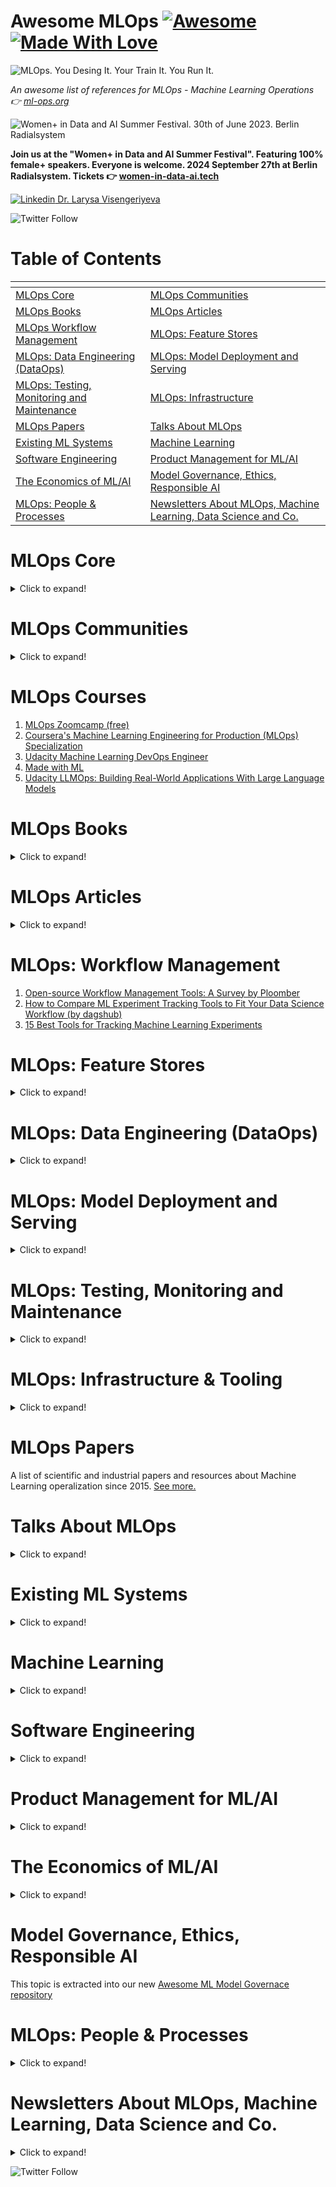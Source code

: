 # Awesome MLOps [![Awesome](https://cdn.rawgit.com/sindresorhus/awesome/d7305f38d29fed78fa85652e3a63e154dd8e8829/media/badge.svg)](https://github.com/sindresorhus/awesome) [![Made With Love](https://img.shields.io/badge/Made%20With-Love-orange.svg)](https://github.com/chetanraj/awesome-github-badges) 

![MLOps. You Desing It. Your Train It. You Run It.](awesome-mlops-intro.png)

*An awesome list of references for MLOps - Machine Learning Operations :point_right: [ml-ops.org](https://ml-ops.org/)*

![Women+ in Data and AI Summer Festival. 30th of June 2023. Berlin Radialsystem](wdai2024.png)

**Join us at the "Women+ in Data and AI Summer Festival". Featuring 100% female+ speakers. Everyone is welcome. 2024 September 27th at Berlin Radialsystem.  Tickets :point_right: [women-in-data-ai.tech](https://women-in-data-ai.tech)**



[![Linkedin](https://i.stack.imgur.com/gVE0j.png) Dr. Larysa Visengeriyeva](https://www.linkedin.com/in/larysavisenger/)

![Twitter Follow](https://img.shields.io/twitter/follow/visenger?style=social)



# Table of Contents
| <!-- -->                         | <!-- -->                         |
| -------------------------------- | -------------------------------- |
| [MLOps Core](#core-mlops) | [MLOps Communities](#mlops-communities) |
| [MLOps Books](#mlops-books) | [MLOps Articles](#mlops-articles) |
| [MLOps Workflow Management](#wfl-management)| [MLOps: Feature Stores](#feature-stores) | 
|[MLOps: Data Engineering (DataOps)](#dataops) | [MLOps: Model Deployment and Serving](#deployment) |
| [MLOps: Testing, Monitoring and Maintenance](#testing-monintoring)| [MLOps: Infrastructure](#mlops-infra)| 
|[MLOps Papers](#mlops-papers) | [Talks About MLOps](#talks-about-mlops) | 
| [Existing ML Systems](#existing-ml-systems) | [Machine Learning](#machine-learning)|
| [Software Engineering](#software-engineering) | [Product Management for ML/AI](#product-management-for-mlai) | 
| [The Economics of ML/AI](#the-economics-of-mlai) | [Model Governance, Ethics, Responsible AI](#ml-governance) | 
| [MLOps: People & Processes](#teams)|[Newsletters About MLOps, Machine Learning, Data Science and Co.](#newsletters)| 


<a name="core-mlops"></a>
# MLOps Core
<details>
<summary>Click to expand!</summary>
 
1. [Machine Learning Operations: You Design It, You Train It, You Run It!](https://ml-ops.org/)
1. [MLOps SIG Specification](https://github.com/tdcox/mlops-roadmap/blob/master/MLOpsRoadmap2020.md)
1. [ML in Production](http://mlinproduction.com/)
1. [Awesome production machine learning: State of MLOps Tools and Frameworks](https://github.com/EthicalML/awesome-production-machine-learning)
1. [Udemy “Deployment of ML Models”](https://www.udemy.com/course/deployment-of-machine-learning-models/)
1. [Full Stack Deep Learning](https://course.fullstackdeeplearning.com/)
1. [Engineering best practices for Machine Learning](https://se-ml.github.io/practices/)
1. [:rocket: Putting ML in Production](https://madewithml.com/courses/putting-ml-in-production/)
1. [Stanford MLSys Seminar Series](https://mlsys.stanford.edu/)
1. [IBM ML Operationalization Starter Kit](https://github.com/ibm-cloud-architecture/refarch-ml-ops)
1. [Productize ML. A self-study guide for Developers and Product Managers building Machine Learning products.](https://productizeml.gitbook.io/productize-ml/)
1. [MLOps (Machine Learning Operations) Fundamentals on GCP](https://www.coursera.org/learn/mlops-fundamentals)
1. [ML full Stack preparation](https://www.confetti.ai/)
1. [MLOps Guide: Theory and Implementation](https://mlops-guide.github.io/)
1. [Practitioners guide to MLOps: A framework for continuous delivery and automation of machine learning.](https://services.google.com/fh/files/misc/practitioners_guide_to_mlops_whitepaper.pdf)
1. [MLOps maturity assessment](https://github.com/marvelousmlops/mlops_maturity_assessment)
</details>


<a name="mlops-communities"></a>
# MLOps Communities
<details>
<summary>Click to expand!</summary>

1. [MLOps.community](https://mlops.community/)
1. [CDF Special Interest Group - MLOps](https://github.com/cdfoundation/sig-mlops)
1. [RsqrdAI - Robust and Responsible AI](https://www.rsqrdai.org)
1. [DataTalks.Club](https://datatalks.club/)
1. [Synthetic Data Community](https://syntheticdata.community/)
1. [MLOps World Community](https://www.mlopsworld.com)
1. [Marvelous MLOps](https://www.linkedin.com/company/marvelous-mlops)
</details>

<a name="mlops-courses"></a>
# MLOps Courses

1. [MLOps Zoomcamp (free)](https://github.com/DataTalksClub/mlops-zoomcamp)
1. [Coursera's Machine Learning Engineering for Production (MLOps) Specialization](https://www.coursera.org/specializations/machine-learning-engineering-for-production-mlops)
1. [Udacity Machine Learning DevOps Engineer](https://www.udacity.com/course/machine-learning-dev-ops-engineer-nanodegree--nd0821)
1. [Made with ML](https://madewithml.com/#course)
1. [Udacity LLMOps: Building Real-World Applications With Large Language Models](https://www.udacity.com/course/building-real-world-applications-with-large-language-models--cd13455)


<a name="mlops-books"></a>
# MLOps Books

<details>
<summary>Click to expand!</summary>
 
1. [“Machine Learning Engineering” by Andriy Burkov, 2020](http://www.mlebook.com/wiki/doku.php?id=start)
1. ["ML Ops: Operationalizing Data Science" by David Sweenor, Steven Hillion, Dan Rope, Dev Kannabiran, Thomas Hill, Michael O'Connell](https://learning.oreilly.com/library/view/ml-ops-operationalizing/9781492074663/)
1. ["Building Machine Learning Powered Applications" by Emmanuel Ameisen](https://learning.oreilly.com/library/view/building-machine-learning/9781492045106/)
1. ["Building Machine Learning Pipelines" by Hannes Hapke, Catherine Nelson, 2020, O’Reilly](https://learning.oreilly.com/library/view/building-machine-learning/9781492053187/) 
1. ["Managing Data Science" by Kirill Dubovikov](https://www.packtpub.com/eu/data/managing-data-science)
1. ["Accelerated DevOps with AI, ML & RPA: Non-Programmer's Guide to AIOPS & MLOPS" by Stephen Fleming](https://www.amazon.com/Accelerated-DevOps-AI-RPA-Non-Programmers-ebook/dp/B07ZMJCJRS)
1. ["Evaluating Machine Learning Models" by Alice Zheng](https://learning.oreilly.com/library/view/evaluating-machine-learning/9781492048756/)
1. [Agile AI. 2020. By Carlo Appugliese, Paco Nathan, William S. Roberts. O'Reilly Media, Inc.](https://learning.oreilly.com/library/view/agile-ai/9781492074984/)
1. ["Machine Learning Logistics". 2017. By T. Dunning et al. O'Reilly Media Inc.](https://mapr.com/ebook/machine-learning-logistics/)
1. ["Machine Learning Design Patterns" by Valliappa Lakshmanan, Sara Robinson, Michael Munn. O'Reilly 2020](https://learning.oreilly.com/library/view/machine-learning-design/9781098115777/)
1. ["Serving Machine Learning Models: A Guide to Architecture, Stream Processing Engines, and Frameworks" by Boris Lublinsky, O'Reilly Media, Inc. 2017](https://www.lightbend.com/ebooks/machine-learning-guide-architecture-stream-processing-frameworks-oreilly)
1. ["Kubeflow for Machine Learning" by Holden Karau, Trevor Grant, Ilan Filonenko, Richard Liu, Boris Lublinsky](https://learning.oreilly.com/library/view/kubeflow-for-machine/9781492050117/)
1. ["Clean Machine Learning Code" by Moussa Taifi. Leanpub. 2020](https://leanpub.com/cleanmachinelearningcode)
1. [E-Book "Practical MLOps. How to Get Ready for Production Models"](https://valohai.com/mlops-ebook/)
1. ["Introducing MLOps" by Mark Treveil, et al. O'Reilly Media, Inc. 2020](https://learning.oreilly.com/library/view/introducing-mlops/9781492083283/)
1. ["Machine Learning for Data Streams with Practical Examples in MOA", Bifet, Albert and Gavald\`a, Ricard and Holmes, Geoff and Pfahringer, Bernhard, MIT Press, 2018](https://moa.cms.waikato.ac.nz/book/)
1. ["Machine Learning Product Manual" by Laszlo Sragner, Chris Kelly](https://machinelearningproductmanual.com/)
1. ["Data Science Bootstrap Notes" by Eric J. Ma](https://ericmjl.github.io/data-science-bootstrap-notes/)
1. ["Data Teams" by Jesse Anderson, 2020](https://www.datateams.io/)
1. ["Data Science on AWS" by Chris Fregly, Antje Barth, 2021](https://learning.oreilly.com/library/view/data-science-on/9781492079385/)
1. [“Engineering MLOps” by Emmanuel Raj, 2021](https://www.packtpub.com/product/engineering-mlops/9781800562882)
1. [Machine Learning Engineering in Action](https://www.manning.com/books/machine-learning-engineering-in-action)
1. [Practical MLOps](https://learning.oreilly.com/library/view/practical-mlops/9781098103002/)
1. ["Effective Data Science Infrastructure" by Ville Tuulos, 2021](https://www.manning.com/books/effective-data-science-infrastructure)
1. [AI and Machine Learning for On-Device Development, 2021, By Laurence Moroney. O'Reilly](https://learning.oreilly.com/library/view/ai-and-machine/9781098101732/)
1. [Designing Machine Learning Systems ,2022 by Chip Huyen , O'Reilly ](https://www.oreilly.com/library/view/designing-machine-learning/9781098107956/)
1. [Reliable Machine Learning. 2022. By Cathy Chen, Niall Richard Murphy, Kranti Parisa, D. Sculley, Todd Underwood. O'Reilly](https://learning.oreilly.com/library/view/reliable-machine-learning/9781098106218/)
1. [MLOps Lifecycle Toolkit. 2023. By Dayne Sorvisto. Apress](https://link.springer.com/book/10.1007/978-1-4842-9642-4)
1. [Implementing MLOps in the Enterprise. 2023. By Yaron Haviv, Noah Gift. O'Reilly](https://www.oreilly.com/library/view/implementing-mlops-in/9781098136574/)

</details>

<a name="mlops-articles"></a>
# MLOps Articles

<details>
<summary>Click to expand!</summary>
 
1. [Continuous Delivery for Machine Learning (by Thoughtworks)](https://martinfowler.com/articles/cd4ml.html)
1. [What is MLOps? NVIDIA Blog](https://blogs.nvidia.com/blog/2020/09/03/what-is-mlops/)
1. [MLSpec: A project to standardize the intercomponent schemas for a multi-stage ML Pipeline.](https://github.com/visenger/MLSpec)
1. [The 2021 State of Enterprise Machine Learning](https://info.algorithmia.com/tt-state-of-ml-2021) | State of Enterprise ML 2020: [PDF](https://info.algorithmia.com/hubfs/2019/Whitepapers/The-State-of-Enterprise-ML-2020/Algorithmia_2020_State_of_Enterprise_ML.pdf) and [Interactive](https://algorithmia.com/state-of-ml)
1. [Organizing machine learning projects: project management guidelines.](https://www.jeremyjordan.me/ml-projects-guide/)
1. [Rules for ML Project (Best practices)](http://martin.zinkevich.org/rules_of_ml/rules_of_ml.pdf)
1. [ML Pipeline Template](https://www.agilestacks.com/tutorials/ml-pipelines)
1. [Data Science Project Structure](https://drivendata.github.io/cookiecutter-data-science/#directory-structure)
1. [Reproducible ML](https://github.com/cmawer/reproducible-model)
1. [ML project template facilitating both research and production phases.](https://github.com/visenger/ml-project-template)
1. [Machine learning requires a fundamentally different deployment approach. As organizations embrace machine learning, the need for new deployment tools and strategies grows.](https://www.oreilly.com/radar/machine-learning-requires-a-fundamentally-different-deployment-approach/)
1. [Introducting Flyte: A Cloud Native Machine Learning and Data Processing Platform](https://eng.lyft.com/introducing-flyte-cloud-native-machine-learning-and-data-processing-platform-fb2bb3046a59)
1. [Why is DevOps for Machine Learning so Different?](https://hackernoon.com/why-is-devops-for-machine-learning-so-different-384z32f1)
1. [Lessons learned turning machine learning models into real products and services – O’Reilly](https://www.oreilly.com/radar/lessons-learned-turning-machine-learning-models-into-real-products-and-services/)
1. [MLOps: Model management, deployment and monitoring with Azure Machine Learning](https://docs.microsoft.com/en-gb/azure/machine-learning/concept-model-management-and-deployment)
1. [Guide to File Formats for Machine Learning: Columnar, Training, Inferencing, and the Feature Store](https://towardsdatascience.com/guide-to-file-formats-for-machine-learning-columnar-training-inferencing-and-the-feature-store-2e0c3d18d4f9)
1. [Architecting a Machine Learning Pipeline How to build scalable Machine Learning systems](https://towardsdatascience.com/architecting-a-machine-learning-pipeline-a847f094d1c7)
1. [Why Machine Learning Models Degrade In Production](https://towardsdatascience.com/why-machine-learning-models-degrade-in-production-d0f2108e9214)
1. [Concept Drift and Model Decay in Machine Learning](http://xplordat.com/2019/04/25/concept-drift-and-model-decay-in-machine-learning/?source=post_page---------------------------)
1. [Machine Learning in Production: Why You Should Care About Data and Concept Drift](https://towardsdatascience.com/machine-learning-in-production-why-you-should-care-about-data-and-concept-drift-d96d0bc907fb)
1. [Bringing ML to Production](https://www.slideshare.net/mikiobraun/bringing-ml-to-production-what-is-missing-amld-2020)
1. [A Tour of End-to-End Machine Learning Platforms](https://databaseline.tech/a-tour-of-end-to-end-ml-platforms/)
1. [MLOps: Continuous delivery and automation pipelines in machine learning](https://cloud.google.com/solutions/machine-learning/mlops-continuous-delivery-and-automation-pipelines-in-machine-learning)
1. [AI meets operations](https://www.oreilly.com/radar/ai-meets-operations/)
1. [What would machine learning look like if you mixed in DevOps? Wonder no more, we lift the lid on MLOps](https://www.theregister.co.uk/2020/03/07/devops_machine_learning_mlops/)
1. [Forbes: The Emergence Of ML Ops](https://www.forbes.com/sites/cognitiveworld/2020/03/08/the-emergence-of-ml-ops/#72f04ed04698)
1. [Cognilytica Report "ML Model Management and Operations 2020 (MLOps)"](https://www.cognilytica.com/2020/03/03/ml-model-management-and-operations-2020-mlops/) 
1. [Introducing Cloud AI Platform Pipelines](https://cloud.google.com/blog/products/ai-machine-learning/introducing-cloud-ai-platform-pipelines)
1. [A Guide to Production Level Deep Learning ](https://github.com/alirezadir/Production-Level-Deep-Learning/blob/master/README.md)
1. [The 5 Components Towards Building Production-Ready Machine Learning Systems](https://medium.com/cracking-the-data-science-interview/the-5-components-towards-building-production-ready-machine-learning-system-a4d5237ec04e)
1. [Deep Learning in Production (references about deploying deep learning-based models in production)](https://github.com/ahkarami/Deep-Learning-in-Production)
1. [Machine Learning Experiment Tracking](https://towardsdatascience.com/machine-learning-experiment-tracking-93b796e501b0)
1. [The Team Data Science Process (TDSP)](https://docs.microsoft.com/en-us/azure/machine-learning/team-data-science-process/overview)
1. [MLOps Solutions (Azure based)](https://github.com/visenger/MLOps)
1. [Monitoring ML pipelines](https://intothedepthsofdataengineering.wordpress.com/2020/02/13/monitoring-ml-pipelines/)
1. [Deployment & Explainability of Machine Learning COVID-19 Solutions at Scale with Seldon Core and Alibi](https://github.com/axsaucedo/seldon-core/tree/corona_research_exploration/examples/models/research_paper_classification)
1. [Demystifying AI Infrastructure](https://www.intel.com/content/www/us/en/intel-capital/news/story.html?id=a0F1I00000BNTXPUA5#/type=All/page=0/term=/tags=)
1. [Organizing machine learning projects: project management guidelines.](https://www.jeremyjordan.me/ml-projects-guide/)
1. [The Checklist for Machine Learning Projects (from Aurélien Géron,"Hands-On Machine Learning with Scikit-Learn and TensorFlow")](https://github.com/visenger/handson-ml/blob/master/ml-project-checklist.md)
1. [Data Project Checklist by Jeremy Howard](https://www.fast.ai/2020/01/07/data-questionnaire/)
1. [MLOps: not as Boring as it Sounds](https://itnext.io/mlops-not-as-boring-as-it-sounds-eaebe73e3533)
1. [10 Steps to Making Machine Learning Operational. Cloudera White Paper](https://www.cloudera.com/content/dam/www/marketing/resources/whitepapers/10-steps-to-making-ml-operational.pdf)
1. [MLOps is Not Enough. The Need for an End-to-End Data Science Lifecycle Process.](https://techcommunity.microsoft.com/t5/azure-ai/mlops-is-not-enough/ba-p/1386789)
1. [Data Science Lifecycle Repository Template](https://github.com/dslp/dslp-repo-template)
1. [Template: code and pipeline definition for a machine learning project demonstrating how to automate an end to end ML/AI workflow. ](https://github.com/aronchick/MLOps-pipeline)
1. [Nitpicking Machine Learning Technical Debt](https://matthewmcateer.me/blog/machine-learning-technical-debt/)
1. [The Best Tools, Libraries, Frameworks and Methodologies that Machine Learning Teams Actually Use – Things We Learned from 41 ML Startups](https://neptune.ai/blog/tools-libraries-frameworks-methodologies-ml-startups-roundup)
1. [Software Engineering for AI/ML - An Annotated Bibliography](https://github.com/ckaestne/seaibib)
1. [Intelligent System. Machine Learning in Practice](https://intelligentsystem.io/)
1. [CMU 17-445/645: Software Engineering for AI-Enabled Systems (SE4AI)](https://github.com/ckaestne/seai/)
1. [Machine Learning is Requirements Engineering](https://link.medium.com/l7akzjR826)
1. [Machine Learning Reproducibility Checklist](https://www.cs.mcgill.ca/~jpineau/ReproducibilityChecklist.pdf)
1. [Machine Learning Ops. A collection of resources on how to facilitate Machine Learning Ops with GitHub.](http://mlops-github.com/)
1. [Task Cheatsheet for Almost Every Machine Learning Project A checklist of tasks for building End-to-End ML projects](https://towardsdatascience.com/task-cheatsheet-for-almost-every-machine-learning-project-d0946861c6d0)
1. [Web services vs. streaming for real-time machine learning endpoints](https://towardsdatascience.com/web-services-vs-streaming-for-real-time-machine-learning-endpoints-c08054e2b18e)
1. [How PyTorch Lightning became the first ML framework to run continuous integration on TPUs](https://medium.com/pytorch/how-pytorch-lightning-became-the-first-ml-framework-to-runs-continuous-integration-on-tpus-a47a882b2c95)
1. [The ultimate guide to building maintainable Machine Learning pipelines using DVC](https://towardsdatascience.com/the-ultimate-guide-to-building-maintainable-machine-learning-pipelines-using-dvc-a976907b2a1b)
1. [Continuous Machine Learning (CML) is CI/CD for Machine Learning Projects (DVC)](https://cml.dev/)
1. [What I learned from looking at 200 machine learning tools](https://huyenchip.com/2020/06/22/mlops.html) | Update: [MLOps Tooling Landscape v2 (+84 new tools) - Dec '20](https://docs.google.com/spreadsheets/d/10pPQYmyNnYb6zshOKxBjJ704E0XUj2vJ9HCDfoZxAoA/edit#gid=1651929178)
1. [Big Data & AI Landscape](http://mattturck.com/wp-content/uploads/2018/07/Matt_Turck_FirstMark_Big_Data_Landscape_2018_Final.png)
1. [Deploying Machine Learning Models as Data, not Code — A better match?](https://towardsdatascience.com/deploying-machine-learning-models-as-data-not-code-omega-ml-8825a0ae530a)
1. [“Thou shalt always scale” — 10 commandments of MLOps](https://towardsdatascience.com/mlops-thou-shalt-always-scale-10-commandments-of-mlops-152c11e711a5)
1. [Three Risks in Building Machine Learning Systems](https://insights.sei.cmu.edu/sei_blog/2020/05/three-risks-in-building-machine-learning-systems.html)
1. [Blog about ML in production (by maiot.io)](https://blog.maiot.io/)
1. Back to the Machine Learning fundamentals: How to write code for Model deployment. [Part 1](https://medium.com/@ivannardini/back-to-the-machine-learning-fundamentals-how-to-write-code-for-model-deployment-part-1-3-4b05deda1cd1), [Part 2](https://medium.com/@ivannardini/back-to-the-machine-learning-fundamentals-how-to-write-code-for-model-deployment-part-2-3-9632d5a43f98), [Part 3](https://medium.com/@ivannardini/back-to-the-machine-learning-fundamentals-how-to-write-code-for-model-deployment-part-3-3-fb85102bebb2)
1. [MLOps: Machine Learning as an Engineering Discipline](https://towardsdatascience.com/ml-ops-machine-learning-as-an-engineering-discipline-b86ca4874a3f)
1. [ML Engineering on Google Cloud Platform (hands-on labs and code samples)](https://github.com/GoogleCloudPlatform/mlops-on-gcp)
1. [Deep Reinforcement Learning in Production. The use of Reinforcement Learning to Personalize User Experience at Zynga](https://towardsdatascience.com/deep-reinforcement-learning-in-production-7e1e63471e2)
1. [What is Data Observability?](https://towardsdatascience.com/what-is-data-observability-40b337971e3e)
1. [A Practical Guide to Maintaining Machine Learning in Production](https://eugeneyan.com/writing/practical-guide-to-maintaining-machine-learning/)
1. Continuous Machine Learning. [Part 1](https://mribeirodantas.xyz/blog/index.php/2020/08/10/continuous-machine-learning/), [Part 2](https://mribeirodantas.xyz/blog/index.php/2020/08/18/continuous-machine-learning-part-ii/). Part 3 is coming soon.
1. [The Agile approach in data science explained by an ML expert](https://www.iunera.com/kraken/big-data-science-strategy/the-agile-approach-in-data-science-explained-by-an-ml-expert/)
1. [Here is what you need to look for in a model server to build ML-powered services](https://anyscale.com/blog/heres-what-you-need-to-look-for-in-a-model-server-to-build-ml-powered-services/)
1. [The problem with AI developer tools for enterprises (and what IKEA has to do with it)](https://towardsdatascience.com/the-problem-with-ai-developer-tools-for-enterprises-and-what-ikea-has-to-do-with-it-b26277841661)
1. [Streaming Machine Learning with Tiered Storage](https://www.confluent.io/blog/streaming-machine-learning-with-tiered-storage/)
1. [Best practices for performance and cost optimization for machine learning (Google Cloud)](https://cloud.google.com/solutions/machine-learning/best-practices-for-ml-performance-cost)
1. [Lean Data and Machine Learning Operations](https://databaseline.tech/lean-dml-operations/)
1. [A Brief Guide to Running ML Systems in Production Best Practices for Site Reliability Engineers](https://www.oreilly.com/content/a-brief-guide-to-running-ml-systems-in-production/)
1. [AI engineering practices in the wild - SIG | Getting software right for a healthier digital world](https://www.softwareimprovementgroup.com/resources/ai-engineering-practices-in-the-wild/)
1. [SE-ML | The 2020 State of Engineering Practices for Machine Learning](https://se-ml.github.io/report2020)
1. [Awesome Software Engineering for Machine Learning (GitHub repository)](https://github.com/SE-ML/awesome-seml)
1. [Sampling isn’t enough, profile your ML data instead](https://towardsdatascience.com/sampling-isnt-enough-profile-your-ml-data-instead-6a28fcfb2bd4?source=friends_link&sk=5af46143562d348b182c449265ed54fb)
1. [Reproducibility in ML: why it matters and how to achieve it](https://determined.ai/blog/reproducibility-in-ml/)
1. [12 Factors of reproducible Machine Learning in production](https://blog.maiot.io/12-factors-of-ml-in-production/)
1. [MLOps: More Than Automation](https://devops.com/mlop-more-than-automation/)
1. [Lean Data Science](https://locallyoptimistic.com/post/lean-data-science/)
1. [Engineering Skills for Data Scientists](https://mark.douthwaite.io/tag/engineering-skills-for-data-scientists/)
1. [DAGsHub Blog. Read about data science and machine learning workflows, MLOps, and open source data science](https://dagshub.com/blog/)
1. [Data Science Project Flow for Startups](https://towardsdatascience.com/data-science-project-flow-for-startups-282a93d4508d)
1. [Data Science Engineering at Shopify](https://shopify.engineering/topics/data-science-engineering)
1. [Building state-of-the-art machine learning technology with efficient execution for the crypto economy](https://blog.coinbase.com/building-state-of-the-art-machine-learning-technology-with-efficient-execution-for-the-crypto-ad10896a48a)
1. [Completing the Machine Learning Loop](https://jimmymwhitaker.medium.com/completing-the-machine-learning-loop-e03c784eaab4)
1. [Deploying Machine Learning Models: A Checklist](https://twolodzko.github.io/ml-checklist) 
1. [Global MLOps and ML tools landscape (by MLReef)](https://about.mlreef.com/blog/global-mlops-and-ml-tools-landscape)
1. [Why all Data Science teams need to get serious about MLOps](https://towardsdatascience.com/why-data-science-teams-needs-to-get-serious-about-mlops-56c98e255e20)  
1. [MLOps Values (by Bart Grasza)](https://gist.github.com/bartgras/4ab9c716167b5d9aee6a222f7301ac60)
1. [Machine Learning Systems Design (by Chip Huyen)](https://huyenchip.com/machine-learning-systems-design/toc.html)
1. [Designing an ML system (Stanford | CS 329 | Chip Huyen)](https://docs.google.com/presentation/d/13a5B2HeK9Id59zy3oNJDv5_ksDvzbGmNLx4zumkimZM/edit?usp=sharing)
1. [How COVID-19 Has Infected AI Models (about the data drift or model drift concept)](https://www.dominodatalab.com/blog/how-covid-19-has-infected-ai-models/)
1. [Microkernel Architecture for Machine Learning Library. An Example of Microkernel Architecture with Python Metaclass](https://towardsdatascience.com/microkernel-architecture-for-machine-learning-library-c04b797e0d5f)
1. [Machine Learning in production: the Booking.com approach](https://booking.ai/https-booking-ai-machine-learning-production-3ee8fe943c70)
1. [What I Learned From Attending TWIMLcon 2021 (by James Le)](https://jameskle.com/writes/twiml2021)
1. [Designing ML Orchestration Systems for Startups. A case study in building a lightweight production-grade ML orchestration system](https://towardsdatascience.com/designing-ml-orchestration-systems-for-startups-202e527d7897)
1. [Towards MLOps: Technical capabilities of a Machine Learning platform | Prosus AI Tech Blog](https://medium.com/prosus-ai-tech-blog/towards-mlops-technical-capabilities-of-a-machine-learning-platform-61f504e3e281)
1. [Get started with MLOps A comprehensive MLOps tutorial with open source tools](https://towardsdatascience.com/get-started-with-mlops-fd7062cab018)
1. [From DevOps to MLOPS: Integrate Machine Learning Models using Jenkins and Docker](https://towardsdatascience.com/from-devops-to-mlops-integrate-machine-learning-models-using-jenkins-and-docker-79034dbedf1)
1. [Example code for a basic ML Platform based on Pulumi, FastAPI, DVC, MLFlow and more](https://github.com/aporia-ai/mlplatform-workshop)
1. [Software Engineering for Machine Learning: Characterizing and Detecting Mismatch in Machine-Learning Systems](https://insights.sei.cmu.edu/blog/software-engineering-for-machine-learning-characterizing-and-detecting-mismatch-in-machine-learning-systems/)
1. [TWIML Solutions Guide](https://twimlai.com/solutions/introducing-twiml-ml-ai-solutions-guide/)
1. [How Well Do You Leverage Machine Learning at Scale? Six Questions to Ask](https://medium.com/cognizantai/how-well-do-you-leverage-machine-learning-at-scale-six-questions-to-ask-7e6acda15ea5)
1. [Getting started with MLOps: Selecting the right capabilities for your use case](https://cloud.google.com/blog/products/ai-machine-learning/select-the-right-mlops-capabilities-for-your-ml-use-case)
1. [The Latest Work from the SEI: Artificial Intelligence, DevSecOps, and Security Incident Response](https://insights.sei.cmu.edu/blog/the-latest-work-from-the-sei-artificial-intelligence-devsecops-and-security-incident-response/)
1. [MLOps: The Ultimate Guide. A handbook on MLOps and how to think about it](https://towardsdatascience.com/mlops-the-ultimate-guide-9d902c752fd1)
1. [Enterprise Readiness of Cloud MLOps](https://gigaom.com/report/enterprise-readiness-of-cloud-mlops/)
1. [Should I Train a Model for Each Customer or Use One Model for All of My Customers?](https://towardsdatascience.com/should-i-train-a-model-for-each-customer-or-use-one-model-for-all-of-my-customers-f9e8734d991)
1. [MLOps-Basics (GitHub repo)](https://github.com/graviraja/MLOps-Basics) by [raviraja](https://github.com/graviraja)
1. [Another tool won’t fix your MLOps problems](https://dshersh.medium.com/too-many-mlops-tools-c590430ba81b)
1. [Best MLOps Tools: What to Look for and How to Evaluate Them (by NimbleBox.ai)](https://nimblebox.ai/blog/mlops-tools)
1. [MLOps vs. DevOps: A Detailed Comparison (by NimbleBox.ai)](https://nimblebox.ai/blog/mlops-vs-devops)
1. [A Guide To Setting Up Your MLOps Team (by NimbleBox.ai)](https://nimblebox.ai/blog/mlops-team-structure)
</details>



<a name="wfl-management"></a>
# MLOps: Workflow Management

1. [Open-source Workflow Management Tools: A Survey by Ploomber](https://ploomber.io/posts/survey/)
1. [How to Compare ML Experiment Tracking Tools to Fit Your Data Science Workflow (by dagshub)](https://dagshub.com/blog/how-to-compare-ml-experiment-tracking-tools-to-fit-your-data-science-workflow/)
1. [15 Best Tools for Tracking Machine Learning Experiments](https://medium.com/neptune-ai/15-best-tools-for-tracking-machine-learning-experiments-64c6eff16808)

<a name="feature-stores"></a>
# MLOps: Feature Stores

<details>
<summary>Click to expand!</summary>
 
1. [Feature Stores for Machine Learning Medium Blog](https://medium.com/data-for-ai)
1. [MLOps with a Feature Store](https://www.logicalclocks.com/blog/mlops-with-a-feature-store)
1. [Feature Stores for ML](http://featurestore.org/)
1. [Hopsworks: Data-Intensive AI with a Feature Store](https://github.com/logicalclocks/hopsworks)
1. [Feast: An open-source Feature Store for Machine Learning](https://github.com/feast-dev/feast)
1. [What is a Feature Store?](https://www.tecton.ai/blog/what-is-a-feature-store/)
1. [ML Feature Stores: A Casual Tour](https://medium.com/@farmi/ml-feature-stores-a-casual-tour-fc45a25b446a)
1. [Comprehensive List of Feature Store Architectures for Data Scientists and Big Data Professionals](https://hackernoon.com/the-essential-architectures-for-every-data-scientist-and-big-data-engineer-f21u3e5c)
1. [ML Engineer Guide: Feature Store vs Data Warehouse (vendor blog)](https://www.logicalclocks.com/blog/feature-store-vs-data-warehouse)
1. [Building a Gigascale ML Feature Store with Redis, Binary Serialization, String Hashing, and Compression (DoorDash blog)](https://doordash.engineering/2020/11/19/building-a-gigascale-ml-feature-store-with-redis/)
1. [Feature Stores: Variety of benefits for Enterprise AI.](https://insidebigdata.com/2020/12/29/how-feature-stores-will-revolutionize-enterprise-ai/)
1. [Feature Store as a Foundation for Machine Learning](https://towardsdatascience.com/feature-store-as-a-foundation-for-machine-learning-d010fc6eb2f3)
1. [ML Feature Serving Infrastructure at Lyft](https://eng.lyft.com/ml-feature-serving-infrastructure-at-lyft-d30bf2d3c32a)
1. [Feature Stores for Self-Service Machine Learning](https://www.ethanrosenthal.com/2021/02/03/feature-stores-self-service/)
1. [The Architecture Used at LinkedIn to Improve Feature Management in Machine Learning Models.](https://jrodthoughts.medium.com/the-architecture-used-at-linkedin-to-improve-feature-management-in-machine-learning-models-c7bd6ae54db)
1. [Is There a Feature Store Over the Rainbow? How to select the right feature store for your use case](https://towardsdatascience.com/is-there-a-feature-store-over-the-rainbow-291cab94e8a5)
</details>
 
<a name="dataops"></a>
# MLOps: Data Engineering (DataOps)

<details>
<summary>Click to expand!</summary>
 
1. [The state of data quality in 2020 – O’Reilly](https://www.oreilly.com/radar/the-state-of-data-quality-in-2020/)
1. [Why We Need DevOps for ML Data](https://tecton.ai/blog/devops-ml-data/) 
1. [Data Preparation for Machine Learning (7-Day Mini-Course)](https://machinelearningmastery.com/data-preparation-for-machine-learning-7-day-mini-course/)
1. [Best practices in data cleaning: A Complete Guide to Everything You Need to Do Before and After Collecting Your Data.](https://www.researchgate.net/publication/266714997_Best_practices_in_data_cleaning_A_Complete_Guide_to_Everything_You_Need_to_Do_Before_and_After_Collecting_Your_Data)
1. [17 Strategies for Dealing with Data, Big Data, and Even Bigger Data](https://towardsdatascience.com/17-strategies-for-dealing-with-data-big-data-and-even-bigger-data-283426c7d260)
1. [DataOps Data Architecture](https://blog.datakitchen.io/blog/dataops-data-architecture)
1. [Data Orchestration — A Primer](https://medium.com/memory-leak/data-orchestration-a-primer-56f3ddbb1700)
1. [4 Data Trends to Watch in 2020](https://medium.com/memory-leak/4-data-trends-to-watch-in-2020-491707902c09)
1. [CSE 291D / 234: Data Systems for Machine Learning](http://cseweb.ucsd.edu/classes/fa20/cse291-d/index.html)
1. [A complete picture of the modern data engineering landscape](https://github.com/datastacktv/data-engineer-roadmap)
1. [Continuous Integration for your data with GitHub Actions and Great Expectations. One step closer to CI/CD for your data pipelines](https://greatexpectations.io/blog/github-actions/)
1. [Emerging Architectures for Modern Data Infrastructure](https://a16z.com/2020/10/15/the-emerging-architectures-for-modern-data-infrastructure/)
1. [Awesome Data Engineering. Learning path and resources to become a data engineer](https://awesomedataengineering.com/)
1. Data Quality at Airbnb [Part 1](https://medium.com/airbnb-engineering/data-quality-at-airbnb-e582465f3ef7) | [Part 2](https://medium.com/airbnb-engineering/data-quality-at-airbnb-870d03080469)
1. [DataHub: Popular metadata architectures explained](https://engineering.linkedin.com/blog/2020/datahub-popular-metadata-architectures-explained)
1. [Financial Times Data Platform: From zero to hero. An in-depth walkthrough of the evolution of our Data Platform](https://medium.com/ft-product-technology/financial-times-data-platform-from-zero-to-hero-143156bffb1d)
1. [Alki, or how we learned to stop worrying and love cold metadata (Dropbox)](https://dropbox.tech/infrastructure/alki--or-how-we-learned-to-stop-worrying-and-love-cold-metadata)
1. [A Beginner's Guide to Clean Data. Practical advice to spot and avoid data quality problems (by Benjamin Greve)](https://b-greve.gitbook.io/beginners-guide-to-clean-data/)
1. [ML Lake: Building Salesforce’s Data Platform for Machine Learning](https://engineering.salesforce.com/ml-lake-building-salesforces-data-platform-for-machine-learning-228c30e21f16)
1. [Data Catalog 3.0: Modern Metadata for the Modern Data Stack](https://towardsdatascience.com/data-catalog-3-0-modern-metadata-for-the-modern-data-stack-ec621f593dcf)
1. [Metadata Management Systems](https://gradientflow.com/the-growing-importance-of-metadata-management-systems/)
1. [Essential resources for data engineers (a curated recommended read and watch list for scalable data processing)](https://www.scling.com/reading-list/)
1. [Comprehensive and Comprehensible Data Catalogs: The What, Who, Where, When, Why, and How of Metadata Management (Paper)](https://arxiv.org/pdf/2103.07532.pdf)
1. [What I Learned From Attending DataOps Unleashed 2021 (byJames Le)](https://jameskle.com/writes/dataops-unleashed2021)
1. [Uber's Journey Toward Better Data Culture From First Principles](https://ubr.to/3lo9GU8)
1. [Cerberus - lightweight and extensible data validation library for Python](https://docs.python-cerberus.org/en/stable/)
1. [Design a data mesh architecture using AWS Lake Formation and AWS Glue. AWS Big Data Blog](https://aws.amazon.com/blogs/big-data/design-a-data-mesh-architecture-using-aws-lake-formation-and-aws-glue/)
1. [Data Management Challenges in Production Machine Learning (slides)](https://static.googleusercontent.com/media/research.google.com/en//pubs/archive/46178.pdf)
1. [The Missing Piece of Data Discovery and Observability Platforms: Open Standard for Metadata](https://towardsdatascience.com/the-missing-piece-of-data-discovery-and-observability-platforms-open-standard-for-metadata-37dac2d0503)
1. [Automating Data Protection at Scale](https://medium.com/airbnb-engineering/automating-data-protection-at-scale-part-1-c74909328e08)
1. [A curated list of awesome pipeline toolkits](https://github.com/pditommaso/awesome-pipeline)
1. [Data Mesh Archtitecture](https://www.datamesh-architecture.com/)
1. [The Essential Guide to Data Exploration in Machine Learning (by NimbleBox.ai)](https://nimblebox.ai/blog/data-exploration)
1. [Finding millions of label errors with Cleanlab](https://datacentricai.org/blog/finding-millions-of-label-errors-with-cleanlab/)
</details>



<a name="deployment"></a> 
# MLOps: Model Deployment and Serving
<details>
<summary>Click to expand!</summary>
 
1. [AI Infrastructure for Everyone: DeterminedAI](https://determined.ai/)
1. [Deploying R Models with MLflow and Docker](https://mdneuzerling.com/post/deploying-r-models-with-mlflow-and-docker/)
1. [What Does it Mean to Deploy a Machine Learning Model?](https://mlinproduction.com/what-does-it-mean-to-deploy-a-machine-learning-model-deployment-series-01/)
1. [Software Interfaces for Machine Learning Deployment](https://mlinproduction.com/software-interfaces-for-machine-learning-deployment-deployment-series-02/)
1. [Batch Inference for Machine Learning Deployment](https://mlinproduction.com/batch-inference-for-machine-learning-deployment-deployment-series-03/)
1. [AWS Cost Optimization for ML Infrastructure - EC2 spend](https://blog.floydhub.com/aws-cost-optimization-for-ml-infra-ec2/)
1. [CI/CD for Machine Learning & AI](https://blog.paperspace.com/ci-cd-for-machine-learning-ai/)
1. [Itaú Unibanco: How we built a CI/CD Pipeline for machine learning with ***online training*** in Kubeflow](https://cloud.google.com/blog/products/ai-machine-learning/itau-unibanco-how-we-built-a-cicd-pipeline-for-machine-learning-with-online-training-in-kubeflow)
1. [101 For Serving ML Models](https://pakodas.substack.com/p/101-for-serving-ml-models-10217c9f0764)
1. [Deploying Machine Learning models to production — **Inference service architecture patterns**](https://medium.com/data-for-ai/deploying-machine-learning-models-to-production-inference-service-architecture-patterns-bc8051f70080)
1. [Serverless ML: Deploying Lightweight Models at Scale](https://mark.douthwaite.io/serverless-machine-learning/)
1. ML Model Rollout To Production. [Part 1](https://www.superwise.ai/resources-old/safely-rolling-out-ml-models-to-production) | [Part 2](https://www.superwise.ai/blog/part-ii-safely-rolling-out-models-to-production)
1. [Deploying Python ML Models with Flask, Docker and Kubernetes](https://alexioannides.com/2019/01/10/deploying-python-ml-models-with-flask-docker-and-kubernetes/)
1. [Deploying Python ML Models with Bodywork](https://alexioannides.com/2020/12/01/deploying-ml-models-with-bodywork/)
1. [Framework for a successful Continuous Training Strategy. When should the model be retrained? What data should be used? What should be retrained? A data-driven approach](https://towardsdatascience.com/framework-for-a-successful-continuous-training-strategy-8c83d17bb9dc)
1. [Efficient Machine Learning Inference. The benefits of multi-model serving where latency matters](https://www.oreilly.com/content/efficient-machine-learning-inference/)
1. [Deploying Hugging Face ML Models in the Cloud with Infrastructure as Code](https://www.pulumi.com/blog/mlops-the-ai-challenge-is-cloud-not-code/)
</details>

 
<a name="testing-monintoring"></a> 
# MLOps: Testing, Monitoring and Maintenance
<details>
<summary>Click to expand!</summary>
 
1. [Building dashboards for operational visibility (AWS)](https://aws.amazon.com/builders-library/building-dashboards-for-operational-visibility/)
1. [Monitoring Machine Learning Models in Production](https://christophergs.com/machine%20learning/2020/03/14/how-to-monitor-machine-learning-models/)
1. [Effective testing for machine learning systems](https://www.jeremyjordan.me/testing-ml/)
1. [Unit Testing Data: What is it and how do you do it?](https://winderresearch.com/unit-testing-data-what-is-it-and-how-do-you-do-it/)
1. [How to Test Machine Learning Code and Systems](https://eugeneyan.com/writing/testing-ml/) ([Accompanying code](https://github.com/eugeneyan/testing-ml))
1. [Wu, T., Dong, Y., Dong, Z., Singa, A., Chen, X. and Zhang, Y., 2020. Testing Artificial Intelligence System Towards Safety and Robustness: State of the Art. IAENG International Journal of Computer Science, 47(3).](http://www.iaeng.org/IJCS/issues_v47/issue_3/IJCS_47_3_13.pdf)
1. [Multi-Armed Bandits and the Stitch Fix Experimentation Platform](https://multithreaded.stitchfix.com/blog/2020/08/05/bandits/)
1. [A/B Testing Machine Learning Models](https://mlinproduction.com/ab-test-ml-models-deployment-series-08/)
1. [Data validation for machine learning. Polyzotis, N., Zinkevich, M., Roy, S., Breck, E. and Whang, S., 2019. Proceedings of Machine Learning and Systems](https://mlsys.org/Conferences/2019/doc/2019/167.pdf)
1. [Testing machine learning based systems: a systematic mapping](https://link.springer.com/content/pdf/10.1007/s10664-020-09881-0.pdf)
1. [Explainable Monitoring: Stop flying blind and monitor your AI](https://blog.fiddler.ai/2020/04/explainable-monitoring-stop-flying-blind-and-monitor-your-ai/)
1. [WhyLogs: Embrace Data Logging Across Your ML Systems](https://medium.com/whylabs/whylogs-embrace-data-logging-a9449cd121d)
1. [Evidently AI. Insights on doing machine learning in production. (Vendor blog.)](https://evidentlyai.com/blog)
1. [The definitive guide to comprehensively monitoring your AI](https://www.monalabs.io/mona-blog/definitiveguidetomonitorai)
1. [Introduction to Unit Testing for Machine Learning](https://themlrebellion.com/blog/Introduction-To-Unit-Testing-Machine-Learning/)
1. [Production Machine Learning Monitoring: Outliers, Drift, Explainers & Statistical Performance](https://towardsdatascience.com/production-machine-learning-monitoring-outliers-drift-explainers-statistical-performance-d9b1d02ac158)
1. Test-Driven Development in MLOps [Part 1](https://medium.com/mlops-community/test-driven-development-in-mlops-part-1-8894575f4dec)
1. [Domain-Specific Machine Learning Monitoring](https://medium.com/mlops-community/domain-specific-machine-learning-monitoring-88bc0dd8a212)
1. [Introducing ML Model Performance Management (Blog by fiddler)](https://blog.fiddler.ai/2021/03/introducing-ml-model-performance-management/)
1. [What is ML Observability? (Arize AI)](https://arize.com/what-is-ml-observability/)
1. [Beyond Monitoring: The Rise of Observability (Arize AI & Monte Carlo Data)](https://arize.com/beyond-monitoring-the-rise-of-observability/)
1. [Model Failure Modes (Arize AI)](https://arize.com/ml-model-failure-modes/)
1. [Quick Start to Data Quality Monitoring for ML (Arize AI)](https://arize.com/data-quality-monitoring/)
1. [Playbook to Monitoring Model Performance in Production (Arize AI)](https://arize.com/monitor-your-model-in-production/)
1. [Robust ML by Property Based Domain Coverage Testing (Blog by Efemarai)](https://towardsdatascience.com/why-dont-we-test-machine-learning-as-we-test-software-43f5720903d)
1. [Monitoring and explainability of models in production](https://arxiv.org/pdf/2007.06299.pdf)
1. [Beyond Monitoring: The Rise of Observability](https://aparnadhinak.medium.com/beyond-monitoring-the-rise-of-observability-c53bdc1d2e0b)
1. [ML Model Monitoring – 9 Tips From the Trenches. (by NU bank)](https://building.nubank.com.br/ml-model-monitoring-9-tips-from-the-trenches/)
1. [Model health assurance at LinkedIn. By LinkedIn Engineering](https://engineering.linkedin.com/blog/2021/model-health-assurance-at-linkedin)
1. [How to Trust Your Deep Learning Code](https://krokotsch.eu/cleancode/2020/08/11/Unit-Tests-for-Deep-Learning.html) ([Accompanying code](https://github.com/tilman151/unittest_dl))
1. [Estimating Performance of Regression Models Without Ground-Truth](https://bit.ly/medium-estimating-performance-regression) (Using [NannyML](https://bit.ly/ml-ops-nannyml))
1. [How Hyperparameter Tuning in Machine Learning Works (by NimbleBox.ai)](https://nimblebox.ai/blog/hyperparameter-tuning-machine-learning)
</details>

<a name="mlops-infra"></a>
# MLOps: Infrastructure & Tooling
<details>
<summary>Click to expand!</summary>
 
1. [MLOps Infrastructure Stack Canvas](https://miro.com/app/board/o9J_lfoc4Hg=/)
1. [Rise of the Canonical Stack in Machine Learning. How a Dominant New Software Stack Will Unlock the Next Generation of Cutting Edge AI Apps](https://towardsdatascience.com/rise-of-the-canonical-stack-in-machine-learning-724e7d2faa75)
1. [AI Infrastructure Alliance. Building the canonical stack for AI/ML](https://ai-infrastructure.org/)
1. [Linux Foundation AI Foundation](https://wiki.lfai.foundation/)
1. ML Infrastructure Tools for Production | [Part 1 — Production ML — The Final Stage of the Model Workflow](https://towardsdatascience.com/ml-infrastructure-tools-for-production-1b1871eecafb) | [Part 2 — Model Deployment and Serving](https://towardsdatascience.com/ml-infrastructure-tools-for-production-part-2-model-deployment-and-serving-fcfc75c4a362)
1. [The MLOps Stack Template (by valohai)](https://valohai.com/blog/the-mlops-stack/)
1. [Navigating the MLOps tooling landscape](https://ljvmiranda921.github.io/notebook/2021/05/10/navigating-the-mlops-landscape/)
1. [MLOps.toys curated list of MLOps projects (by Aporia)](https://mlops.toys/)
1. [Comparing Cloud MLOps platforms, From a former AWS SageMaker PM](https://towardsdatascience.com/comparing-cloud-mlops-platform-from-a-former-aws-sagemaker-pm-115ced28239b)
1. [Machine Learning Ecosystem 101 (whitepaper by Arize AI)](https://arize.com/wp-content/uploads/2021/04/Arize-AI-Ecosystem-White-Paper.pdf)
1. [Selecting your optimal MLOps stack: advantages and challenges. By Intellerts](https://intellerts.com/selecting-your-optimal-mlops-stack-advantages-and-challenges/)
1. [Infrastructure Design for Real-time Machine Learning Inference. The Databricks Blog](https://databricks.com/blog/2021/09/01/infrastructure-design-for-real-time-machine-learning-inference.html)
1. [The 2021 State of AI Infrastructure Survey](https://pages.run.ai/hubfs/PDFs/2021-State-of-AI-Infrastructure-Survey.pdf)
1. [AI infrastructure Maturity matrix](https://pages.run.ai/hubfs/PDFs/AI-Infrastructure-Maturity-Benchmarking-Model.pdf)
1. [A Curated Collection of the Best Open-source MLOps Tools. By Censius](https://censius.ai/mlops-tools)
1. [Best MLOps Tools to Manage the ML Lifecycle (by NimbleBox.ai)](https://nimblebox.ai/blog/mlops-tools)
1. [The minimum set of must-haves for MLOps](https://marvelousmlops.substack.com/p/the-minimum-set-of-must-haves-for)
</details>


<a name="mlops-papers"></a>
# MLOps Papers

A list of scientific and industrial papers and resources about Machine Learning operalization since 2015. [See more.](papers.md)


<a name="talks-about-mlops"></a>
# Talks About MLOps
<details>
<summary>Click to expand!</summary>
 
1. ["MLOps: Automated Machine Learning" by Emmanuel Raj](https://www.youtube.com/watch?v=m32k9jcY4pY)
1. [DeliveryConf 2020. "Continuous Delivery For Machine Learning: Patterns And Pains" by Emily Gorcenski](https://youtu.be/bFW5mZmj0nQ)
1. [MLOps Conference: Talks from 2019](https://www.mlopsconf.com?wix-vod-comp-id=comp-k1ry4afh)
1. [Kubecon 2019: Flyte: Cloud Native Machine Learning and Data Processing Platform](https://www.youtube.com/watch?v=KdUJGSP1h9U)
1. [Kubecon 2019: Running LargeScale Stateful workloads on Kubernetes at Lyft](https://www.youtube.com/watch?v=ECeVQoble0g)
1. [A CI/CD Framework for Production Machine Learning at Massive Scale (using Jenkins X and Seldon Core)](https://youtu.be/68_Phxwaj-k)
1. [MLOps Virtual Event (Databricks)](https://youtu.be/9Ehh7Vl7ByM)
1. [MLOps NY conference 2019](https://www.iguazio.com/mlops-nyc-sessions/)
1. [MLOps.community YouTube Channel](https://www.youtube.com/channel/UCG6qpjVnBTTT8wLGBygANOQ)
1. [MLinProduction YouTube Channel](https://www.youtube.com/channel/UC3B_Z9FTeu4i8xtxDjGaZxw)
1. [Introducing MLflow for End-to-End Machine Learning on Databricks. Spark+AI Summit 2020. Sean Owen](https://youtu.be/nx3yFzx_nHI)
1. [MLOps Tutorial #1: Intro to Continuous Integration for ML](https://youtu.be/9BgIDqAzfuA)
1. [Machine Learning At Speed: Operationalizing ML For Real-Time Data Streams (2019)](https://youtu.be/46l_C7ibpuo)
1. [Damian Brady - The emerging field of MLops](https://humansofai.podbean.com/e/damian-brady-the-emerging-field-of-mlops/)
1. [MLOps - Entwurf, Entwicklung, Betrieb (INNOQ Podcast in German)](https://www.innoq.com/en/podcast/076-mlops/)
1. [Instrumentation, Observability & Monitoring of Machine Learning Models](https://www.infoq.com/presentations/instrumentation-observability-monitoring-ml/)
1. [Efficient ML engineering: Tools and best practices](https://learning.oreilly.com/videos/oreilly-strata-data/9781492050681/9781492050681-video327465?autoplay=false)
1. [Beyond the jupyter notebook: how to build data science products](https://towardsdatascience.com/beyond-the-jupyter-notebook-how-to-build-data-science-products-50d942fc25d8)
1. [An introduction to MLOps on Google Cloud](https://www.youtube.com/watch?v=6gdrwFMaEZ0#action=share) (First 19 min are vendor-, language-, and framework-agnostic. @visenger)
1. [How ML Breaks: A Decade of Outages for One Large ML Pipeline](https://youtu.be/hBMHohkRgAA)
1. [Clean Machine Learning Code: Practical Software Engineering](https://youtu.be/PEjTAJHxYPM)
1. [Machine Learning Engineering: 10 Fundamentale Praktiken](https://www.youtube.com/watch?v=VYlXNWxqJ2A)
1. [Architecture of machine learning systems (3-part series)](https://www.youtube.com/playlist?list=PLx8omXiw3n9y26FKZLV5ScyS52D_c29QN)
1. [Machine Learning Design Patterns](https://youtu.be/udXjlvCFusc)
1. [The laylist that covers techniques and approaches for model deployment on to production](https://youtube.com/playlist?list=PL3N9eeOlCrP5PlN1jwOB3jVZE6nYTVswk)
1. [ML Observability: A Critical Piece in Ensuring Responsible AI (Arize AI at Re-Work)](https://www.youtube.com/watch?v=2FE1sg749V[o)
1. [ML Engineering vs. Data Science (Arize AI Un/Summit)](https://www.youtube.com/watch?v=lP_4lT2k7Kg&t=2s)
1. [SRE for ML: The First 10 Years and the Next 10 ](https://www.usenix.org/conference/srecon21/presentation/underwood-sre-ml)
1. [Demystifying Machine Learning in Production: Reasoning about a Large-Scale ML Platform](https://www.usenix.org/conference/srecon21/presentation/mcglohon)
1. [Apply Conf 2022](https://www.applyconf.com/apply-conf-may-2022/)
1. [Databricks' Data + AI Summit 2022](https://databricks.com/dataaisummit/north-america-2022)
1. [RE•WORK MLOps Summit 2022](https://www.re-work.co/events/mlops-summit-2022)
1. [Annual MLOps World Conference](https://mlopsworld.com/)
</details>

<a name="existing-ml-systems"></a>
# Existing ML Systems
<details>
<summary>Click to expand!</summary>
 
1. [Introducing FBLearner Flow: Facebook’s AI backbone](https://engineering.fb.com/ml-applications/introducing-fblearner-flow-facebook-s-ai-backbone/)
1. [TFX: A TensorFlow-Based Production-Scale Machine Learning Platform](https://dl.acm.org/doi/pdf/10.1145/3097983.3098021?download=true)
1. [Accelerate your ML and Data workflows to production: Flyte](https://flyte.org/)
1. [Getting started with Kubeflow Pipelines](https://cloud.google.com/blog/products/ai-machine-learning/getting-started-kubeflow-pipelines)
1. [Meet Michelangelo: Uber’s Machine Learning Platform](https://www.uber.com/blog/michelangelo-machine-learning-platform/)
1. [Meson: Workflow Orchestration for Netflix Recommendations](https://netflixtechblog.com/meson-workflow-orchestration-for-netflix-recommendations-fc932625c1d9)
1. [What are Azure Machine Learning pipelines?](https://docs.microsoft.com/en-gb/azure/machine-learning/concept-ml-pipelines)
1. [Uber ATG’s Machine Learning Infrastructure for Self-Driving Vehicles](https://eng.uber.com/machine-learning-model-life-cycle-version-control/)
1. [An overview of ML development platforms](https://www.linkedin.com/pulse/overview-ml-development-platforms-louis-dorard/)
1. [Snorkel AI: Putting Data First in ML Development](https://www.snorkel.ai/07-14-2020-snorkel-ai-launch.html)
1. [A Tour of End-to-End Machine Learning Platforms](https://databaseline.tech/a-tour-of-end-to-end-ml-platforms/)
1. [Introducing WhyLabs, a Leap Forward in AI Reliability](https://medium.com/whylabs/introducing-whylabs-5a3b4f37b998)
1. [Project: Ease.ml (ETH Zürich)](https://ds3lab.inf.ethz.ch/easeml.html)
1. [Bodywork: model-training and deployment automation](https://bodywork.readthedocs.io/en/latest/)
1. [Lessons on ML Platforms — from Netflix, DoorDash, Spotify, and more](https://towardsdatascience.com/lessons-on-ml-platforms-from-netflix-doordash-spotify-and-more-f455400115c7)
1. [Papers & tech blogs by companies sharing their work on data science & machine learning in production. By Eugen Yan](https://github.com/eugeneyan/applied-ml)
1. [How do different tech companies approach building internal ML platforms? (tweet)](https://twitter.com/EvidentlyAI/status/1420328878585913344)
1. [Declarative Machine Learning Systems](https://dl.acm.org/doi/pdf/10.1145/3475965.3479315)
1. [StreamING Machine Learning Models: How ING Adds Fraud Detection Models at Runtime with Apache Flink](https://www.ververica.com/blog/real-time-fraud-detection-ing-bank-apache-flink)
</details>

<a name="machine-learning"></a>
# Machine Learning 
<details>
<summary>Click to expand!</summary>
 
1. Book, Aurélien Géron,"Hands-On Machine Learning with Scikit-Learn and TensorFlow"
1. [Foundations of Machine Learning](https://bloomberg.github.io/foml/)
1. [Best Resources to Learn Machine Learning](http://www.trainindatablog.com/best-resources-to-learn-machine-learning/)
1. [Awesome TensorFlow](https://github.com/jtoy/awesome-tensorflow)
1. ["Papers with Code" - Browse the State-of-the-Art in Machine Learning](https://paperswithcode.com/sota)
1. [Zhi-Hua Zhou. 2012. Ensemble Methods: Foundations and Algorithms. Chapman & Hall/CRC.](https://www.amazon.com/exec/obidos/ASIN/1439830037/acmorg-20)
1. [Feature Engineering for Machine Learning. Principles and Techniques for Data Scientists. By Alice Zheng, Amanda Casari](https://www.amazon.com/Feature-Engineering-Machine-Learning-Principles-ebook/dp/B07BNX4MWC)
1. [Google Research: Looking Back at 2019, and Forward to 2020 and Beyond](https://ai.googleblog.com/2020/01/google-research-looking-back-at-2019.html)
1. [O’Reilly: The road to Software 2.0](https://www.oreilly.com/radar/the-road-to-software-2-0/)
1. [Machine Learning and Data Science Applications in Industry](https://github.com/firmai/industry-machine-learning)
1. [Deep Learning for Anomaly Detection](https://ff12.fastforwardlabs.com/)
1. [Federated Learning for Mobile Keyboard Prediction](https://arxiv.org/pdf/1811.03604.pdf)
1. [Federated Learning. Building better products with on-device data and privacy on default](https://federated.withgoogle.com/)
1. [Federated Learning: Collaborative Machine Learning without Centralized Training Data](https://ai.googleblog.com/2017/04/federated-learning-collaborative.html) 
1. [Yang, Q., Liu, Y., Cheng, Y., Kang, Y., Chen, T. and Yu, H., 2019. Federated learning. Synthesis Lectures on Artificial Intelligence and Machine Learning, 13(3). Chapters 1 and 2.](https://www.morganclaypoolpublishers.com/catalog_Orig/samples/9781681736983_sample.pdf)
1. [Federated Learning by FastForward](https://federated.fastforwardlabs.com/)
1. [THE FEDERATED & DISTRIBUTED MACHINE LEARNING CONFERENCE](https://www.federatedlearningconference.com/)
1. [Federated Learning: Challenges, Methods, and Future Directions](https://blog.ml.cmu.edu/2019/11/12/federated-learning-challenges-methods-and-future-directions/)
1. [Book: Molnar, Christoph. "Interpretable machine learning. A Guide for Making Black Box Models Explainable", 2019](https://christophm.github.io/interpretable-ml-book/)
1. [Book: Hutter, Frank, Lars Kotthoff, and Joaquin Vanschoren. "Automated Machine Learning". Springer,2019.](https://originalstatic.aminer.cn/misc/pdf/Hutter-AutoML_Book_compressed.pdf)
1. [ML resources by topic, curated by the community. ](https://madewithml.com/topics/)
1. [An Introduction to Machine Learning Interpretability, by Patrick Hall, Navdeep Gill, 2nd Edition. O'Reilly 2019](https://learning.oreilly.com/library/view/an-introduction-to/9781098115487/)
1. [Examples of techniques for training interpretable machine learning (ML) models, explaining ML models, and debugging ML models for accuracy, discrimination, and security.](https://github.com/jphall663/interpretable_machine_learning_with_python)
1. [Paper: "Machine Learning in Python: Main developments and technology trends in data science, machine learning, and artificial intelligence", by Sebastian Raschka, Joshua Patterson, and Corey Nolet. 2020](https://arxiv.org/pdf/2002.04803.pdf)
1. [Distill: Machine Learning Research](https://distill.pub/)
1. [AtHomeWithAI: Curated Resource List by DeepMind](https://storage.googleapis.com/deepmind-media/research/New_AtHomeWithAI%20resources.pdf)
1. [Awesome Data Science](https://github.com/academic/awesome-datascience)
1. [Intro to probabilistic programming. A use case using Tensorflow-Probability (TFP)](https://towardsdatascience.com/intro-to-probabilistic-programming-b47c4e926ec5)
1. [Dive into Snorkel: Weak-Superversion on German Texts. inovex Blog](https://www.inovex.de/blog/snorkel-weak-superversion-german-texts/)
1. [Dive into Deep Learning. An interactive deep learning book with code, math, and discussions. Provides NumPy/MXNet, PyTorch, and TensorFlow implementations](http://d2l.ai/)
1. [Data Science Collected Resources (GitHub repository)](https://github.com/tirthajyoti/Data-science-best-resources)
1. [Set of illustrated Machine Learning cheatsheets](https://stanford.edu/~shervine/teaching/cs-229/)
1. ["Machine Learning Bookcamp" by Alexey Grigorev](https://www.manning.com/books/machine-learning-bookcamp)
1. [130 Machine Learning Projects Solved and Explained](https://medium.com/the-innovation/130-machine-learning-projects-solved-and-explained-605d188fb392)
1. [Machine learning cheat sheet](https://github.com/soulmachine/machine-learning-cheat-sheet)
1. [Stateoftheart AI. An open-data and free platform built by the research community to facilitate the collaborative development of AI](https://www.stateoftheart.ai/)
1. [Online Machine Learning Courses: 2020 Edition](https://www.blog.confetti.ai/post/best-online-machine-learning-courses-2020-edition)
1. [End-to-End Machine Learning Library](https://e2eml.school/blog.html)
1. [Machine Learning Toolbox (by Amit Chaudhary)](https://amitness.com/toolbox/)
1. [Causality for Machine Learning](https://ff13.fastforwardlabs.com/FF13-Causality_for_Machine_Learning-Cloudera_Fast_Forward.pdf)
1. [Causal Inference for the Brave and True](https://matheusfacure.github.io/python-causality-handbook/landing-page.html)
1. [Causal Inference](https://mixtape.scunning.com/index.html)
1. [A resource list for causality in statistics, data science and physics](https://github.com/msuzen/looper/blob/master/looper.md)
1. [Learning from data. Caltech](http://work.caltech.edu/lectures.html)
1. [Machine Learning Glossary](https://ml-cheatsheet.readthedocs.io/en/latest/#)
1. [Book: "Distributed Machine Learning Patterns". 2022. By Yuan Tang. Manning](https://www.manning.com/books/distributed-machine-learning-patterns)
1. [Machine Learning for Beginners - A Curriculum](https://github.com/microsoft/ML-For-Beginners)
1. [Making Friends with Machine Learning. By Cassie Kozyrkov]()
1. [Machine Learning Workflow - A Complete Guide (by NimbleBox.ai)](https://nimblebox.ai/blog/machine-learning-workflow)
1. [Performance Metrics to Monitor in Machine Learning Projects (by NimbleBox.ai)](https://nimblebox.ai/blog/machine-learning-performance-metrics)
 
</details>





<a name="software-engineering"></a>
# Software Engineering
<details>
<summary>Click to expand!</summary>
 
1. [The Twelve Factors](https://12factor.net/)
1. [Book "Accelerate: The Science of Lean Software and DevOps: Building and Scaling High Performing Technology Organizations", 2018 by Nicole Forsgren et.al](https://www.amazon.com/Accelerate-Software-Performing-Technology-Organizations/dp/1942788339)
1. [Book "The DevOps Handbook" by Gene Kim, et al. 2016](https://itrevolution.com/book/the-devops-handbook/)
1. [State of DevOps 2019](https://research.google/pubs/pub48455/)
1. [Clean Code concepts adapted for machine learning and data science.](https://github.com/davified/clean-code-ml)
1. [School of SRE](https://linkedin.github.io/school-of-sre/)
1. [10 Laws of Software Engineering That People Ignore](https://www.indiehackers.com/post/10-laws-of-software-engineering-that-people-ignore-e3439176dd)
1. [The Patterns of Scalable, Reliable, and Performant Large-Scale Systems](http://awesome-scalability.com/)
1. [The Book of Secret Knowledge](https://github.com/trimstray/the-book-of-secret-knowledge)
1. [SHADES OF CONWAY'S LAW](https://thinkinglabs.io/articles/2021/05/07/shades-of-conways-law.html)
1. [Engineering Practices for Data Scientists](https://valohai.com/engineering-practices-ebook/)
</details>


<a name="product-management-for-mlai"></a>
# Product Management for ML/AI
<details>
<summary>Click to expand!</summary>
 
1. [What you need to know about product management for AI. A product manager for AI does everything a traditional PM does, and much more.](https://www.oreilly.com/radar/what-you-need-to-know-about-product-management-for-ai/)
1. [Bringing an AI Product to Market. Previous articles have gone through the basics of AI product management. Here we get to the meat: how do you bring a product to market?](https://www.oreilly.com/radar/bringing-an-ai-product-to-market/)
1. [The People + AI Guidebook](https://pair.withgoogle.com/guidebook/)
1. [User Needs + Defining Success](https://pair.withgoogle.com/chapter/user-needs/)
1. [Building machine learning products: a problem well-defined is a problem half-solved.](https://www.jeremyjordan.me/ml-requirements/)
1. [Talk: Designing Great ML Experiences (Apple)](https://developer.apple.com/videos/play/wwdc2019/803/) 
1. [Machine Learning for Product Managers](http://nlathia.github.io/2017/03/Machine-Learning-for-Product-Managers.html)
1. [Understanding the Data Landscape and Strategic Play Through Wardley Mapping](https://ergestx.com/data-landscape-wardley-mapping/)
1. [Techniques for prototyping machine learning systems across products and features](https://design.google/library/simulating-intelligence/)
1. [Machine Learning and User Experience: A Few Resources](https://medium.com/ml-ux/machine-learning-and-user-experience-a-few-resources-e7872f1d34ee)
1. [AI ideation canvas](https://idalab.de/wp-content/uploads/2021/02/idalab-AI-ideation-canvas-Feb21.pdf)
1. [Ideation in AI](https://idalab.de/ideation-in-ai-five-ways-to-make-the-workshops-work/)
1. [5 Steps for Building Machine Learning Models for Business. By shopify engineering](https://shopify.engineering/building-business-machine-learning-models)
1. [Metric Design for Data Scientists and Business Leaders](https://towardsdatascience.com/metric-design-for-data-scientists-and-business-leaders-b8adaf46c00)
</details>


<a name="the-economics-of-mlai"></a>
# The Economics of ML/AI
<details>
<summary>Click to expand!</summary>
 
1. [Book: "Prediction Machines: The Simple Economics of Artificial Intelligence"](https://www.predictionmachines.ai/)
1. [Book: "The AI Organization" by David Carmona](https://learning.oreilly.com/library/view/the-ai-organization/9781492057369/)
1. [Book: "Succeeding with AI". 2020. By Veljko Krunic. Manning Publications](https://learning.oreilly.com/library/view/succeeding-with-ai/9781617296932/)
1. [A list of articles about AI and the economy](https://www.predictionmachines.ai/articles)
1. [Gartner AI Trends 2019](https://blogs.gartner.com/smarterwithgartner/files/2019/08/CTMKT_736691_Hype_Cycle_for_AI_2019.png)
1. [Global AI Survey: AI proves its worth, but few scale impact](https://www.mckinsey.com/featured-insights/artificial-intelligence/global-ai-survey-ai-proves-its-worth-but-few-scale-impact)
1. [Getting started with AI? Start here! Everything you need to know to dive into your project](https://medium.com/hackernoon/the-decision-makers-guide-to-starting-ai-72ee0d7044df)
1. [11 questions to ask before starting a successful Machine Learning project](https://tryolabs.com/blog/2019/02/13/11-questions-to-ask-before-starting-a-successful-machine-learning-project/)
1. [What AI still can’t do](https://www.technologyreview.com/s/615189/what-ai-still-cant-do/)
1. [Demystifying AI Part 4: What is an AI Canvas and how do you use it?](https://www.wearebrain.com/blog/ai-data-science/what-is-an-ai-canvas/)
1. [A Data Science Workflow Canvas to Kickstart Your Projects](https://towardsdatascience.com/a-data-science-workflow-canvas-to-kickstart-your-projects-db62556be4d0)
1. [Is your AI project a nonstarter? Here’s a reality check(list) to help you avoid the pain of learning the hard way](https://medium.com/hackernoon/ai-reality-checklist-be34e2fdab9)
1. [What is THE main reason most ML projects fail?](https://towardsdatascience.com/what-is-the-main-reason-most-ml-projects-fail-515d409a161f)
1. [Designing great data products. The Drivetrain Approach: A four-step process for building data products.](https://www.oreilly.com/radar/drivetrain-approach-data-products/)
1. [The New Business of AI (and How It’s Different From Traditional Software)](https://a16z.com/2020/02/16/the-new-business-of-ai-and-how-its-different-from-traditional-software/)
1. [The idea maze for AI startups](https://cdixon.org/2015/02/01/the-ai-startup-idea-maze)
1. [The Enterprise AI Challenge: Common Misconceptions](https://www.forbes.com/sites/forbestechcouncil/2020/01/15/the-enterprise-ai-challenge-common-misconceptions/#37ca1e5c5696)
1. [Misconception 1 (of 5): Enterprise AI Is Primarily About The Technology](https://www.forbes.com/sites/forbestechcouncil/2020/01/31/misconception-1-of-5-enterprise-ai-is-primarily-about-the-technology/#151e6711180e)
1. [Misconception 2 (of 5): Automated Machine Learning Will Unlock Enterprise AI](https://www.forbes.com/sites/forbestechcouncil/2020/02/27/misconception-2-of-5-automated-machine-learning-will-unlock-enterprise-ai/#7f618ff97ace)
1. [Three Principles for Designing ML-Powered Products](https://spotify.design/articles/2019-12-10/three-principles-for-designing-ml-powered-products/)
1. [A Step-by-Step Guide to Machine Learning Problem Framing](https://medium.com/thelaunchpad/a-step-by-step-guide-to-machine-learning-problem-framing-6fc17126b981)
1. [AI adoption in the enterprise 2020](https://www.oreilly.com/radar/ai-adoption-in-the-enterprise-2020/)
1. [How Adopting MLOps can Help Companies With ML Culture?](https://www.analyticsinsight.net/adopting-mlops-can-help-companies-ml-culture/)
1. [Weaving AI into Your Organization](https://medium.com/firmai/weaving-ai-into-your-organization-2d9643da50e1)
1. [What to Do When AI Fails](https://www.oreilly.com/radar/what-to-do-when-ai-fails/)
1. [Introduction to Machine Learning Problem Framing](https://developers.google.com/machine-learning/problem-framing)
1. [Structured Approach for Identifying AI Use Cases](https://towardsdatascience.com/proven-structured-approach-for-identifying-ai-use-cases-b876d8d00e5)
1. [Book: "Machine Learning for Business" by Doug Hudgeon, Richard Nichol, O'reilly](https://learning.oreilly.com/library/view/machine-learning-for/9781617295836/)
1. [Why Commercial Artificial Intelligence Products Do Not Scale (FemTech)](https://www.presagen.com/why-commercial-artificial-intelligence-products-do-not-scale)
1. [Google Cloud’s AI Adoption Framework (White Paper)](https://services.google.com/fh/files/misc/ai_adoption_framework_whitepaper.pdf)
1. [Data Science Project Management](http://www.datascience-pm.com/)
1. [Book: "Competing in the Age of AI" by Marco Iansiti, Karim R. Lakhani. Harvard Business Review Press. 2020](https://learning.oreilly.com/library/view/competing-in-the/9781633697638/)
1. [The Three Questions about AI that Startups Need to Ask. The first is: Are you sure you need AI?](https://towardsdatascience.com/google-expert-tips-for-artificial-intelligence-startups-three-questions-about-ai-that-startups-need-to-ask-308924cb5324)
1. [Taming the Tail: Adventures in Improving AI Economics](https://a16z.com/2020/08/12/taming-the-tail-adventures-in-improving-ai-economics/)
1. [Managing the Risks of Adopting AI Engineering](https://insights.sei.cmu.edu/sei_blog/2020/08/managing-the-risks-of-adopting-ai-engineering.html)
1. [Get rid of AI Saviorism](https://www.shreya-shankar.com/ai-saviorism/)
1. [Collection of articles listing reasons why data science projects fail](https://github.com/xLaszlo/datascience-fails)
1. [How to Choose Your First AI Project by Andrew Ng](https://hbr.org/2019/02/how-to-choose-your-first-ai-project)
1. [How to Set AI Goals](https://www.oreilly.com/radar/how-to-set-ai-goals/)
1. [Expanding AI's Impact With Organizational Learning](https://sloanreview.mit.edu/projects/expanding-ais-impact-with-organizational-learning/)
1. [Potemkin Data Science](https://mcorrell.medium.com/potemkin-data-science-fba2b5ba5cc6)
1. [When Should You Not Invest in AI?](https://www.entrepreneur.com/article/359803)
1. [Why 90% of machine learning models never hit the market. Most companies lack leadership support, effective communication between teams, and accessible data](https://thenextweb.com/news/why-most-machine-learning-models-never-hit-market-syndication)
</details>



<a name="ml-governance"></a>
# Model Governance, Ethics, Responsible AI

This topic is extracted into our new [Awesome ML Model Governace repository](https://github.com/visenger/Awesome-ML-Model-Governance)


<a name="teams"></a>
# MLOps: People & Processes
<details>
<summary>Click to expand!</summary>
 
1. [Scaling An ML Team (0–10 People)](https://medium.com/aquarium-learning/scaling-an-ml-team-0-10-people-ae024f3a89f3)
1. [The Knowledge Repo project is focused on facilitating the sharing of knowledge between data scientists and other technical roles.](https://github.com/airbnb/knowledge-repo) 
1. [Scaling Knowledge at Airbnb](https://medium.com/airbnb-engineering/scaling-knowledge-at-airbnb-875d73eff091)
1. [Models for integrating data science teams within companies A comparative analysis](https://djpardis.medium.com/models-for-integrating-data-science-teams-within-organizations-7c5afa032ebd)
1. [How to Write Better with The Why, What, How Framework. How to write design documents for data science/machine learning projects? (by Eugene Yan)](https://eugeneyan.com/writing/writing-docs-why-what-how/)
1. [Technical Writing Courses](https://developers.google.com/tech-writing)
1. [Building a data team at a mid-stage startup: a short story. By Erik Bernhardsson](https://erikbern.com/2021/07/07/the-data-team-a-short-story.html)
1. [The Cultural Benefits of Artificial Intelligence in the Enterprise. by Sam Ransbotham, François Candelon, David Kiron, Burt LaFountain, and Shervin Khodabandeh](https://web-assets.bcg.com/2a/d0/ebfb860a4e05aa9e4729b083da4b/the-cultural-benefits-of-artificial-intelligence-in-the-enterprise.pdf)
</details>


<a name="newsletters"></a>
# Newsletters About MLOps, Machine Learning, Data Science and Co.
<details>
<summary>Click to expand!</summary>
 
1. [ML in Production newsletter](https://mlinproduction.com/machine-learning-newsletter/)
1. [MLOps.community](https://mlops.community/)
1. [Andriy Burkov newsletter](https://www.linkedin.com/pulse/artificial-intelligence-33-andriy-burkov/)
1. [Decision Intelligence by Cassie Kozyrkov](https://decision.substack.com/)
1. [Laszlo's Newsletter about Data Science](https://laszlo.substack.com/)
1. [Data Elixir newsletter for a weekly dose of the top data science picks from around the web. Covering machine learning, data visualization, analytics, and strategy.](https://dataelixir.com/)
1. [The Data Science Roundup by Tristan Handy](http://roundup.fishtownanalytics.com/)
1. [Vicki Boykis Newsletter about Data Science](https://vicki.substack.com/)
1. [KDnuggets News](https://www.kdnuggets.com/)
1. [Analytics Vidhya, Any questions on business analytics, data science, big data, data visualizations tools and techniques](https://www.analyticsvidhya.com/blog/)
1. [Data Science Weekly Newsletter: A free weekly newsletter featuring curated news, articles and jobs related to Data Science](https://www.datascienceweekly.org/)
1. [The Machine Learning Engineer Newsletter](https://ethical.institute/mle.html)
1. [Gradient Flow helps you stay ahead of the latest technology trends and tools with in-depth coverage, analysis and insights. See the latest on data, technology and business, with a focus on machine learning and AI](https://gradientflow.wpcomstaging.com/)
1. [Your guide to AI by Nathan Benaich. Monthly analysis of AI technology, geopolitics, research, and startups.](http://newsletter.airstreet.com/)
1. [O'Reilly Data & AI Newsletter](https://www.oreilly.com/emails/newsletters/)
1. [deeplearning.ai’s newsletter by Andrew Ng](https://www.deeplearning.ai/)
1. [Deep Learning Weekly](https://www.deeplearningweekly.com/)
1. [Import AI is a weekly newsletter about artificial intelligence, read by more than ten thousand experts. By Jack Clark.](https://jack-clark.net/)
1. [AI Ethics Weekly](https://lighthouse3.com/newsletter/)
1. [Announcing Projects To Know, a weekly machine intelligence and data science newsletter](https://blog.amplifypartners.com/announcing-projects-to-know/)
1. [TWIML: This Week in Machine Learning and AI newsletter](https://twimlai.com/newsletter/)
1. [featurestore.org: Monthly Newsletter on Feature Stores for ML](https://www.featurestore.org/)
1. [DataTalks.Club Community: Slack, Newsletter, Podcast, Weeekly Events](https://datatalks.club/)
1. [Machine Learning Ops Roundup](https://mlopsroundup.substack.com/)
1. [Data Science Programming Newsletter by Eric Ma](https://dspn.substack.com/)
1. [Marginally Interesting by Mikio L. Braun](https://www.getrevue.co/profile/mikiobraun) 
1. [Synced](https://syncedreview.com/)
1. [The Ground Truth: Newsletter for Computer Vision Practitioners](https://info.superb-ai.com/ground-truth-newsletter-subscribe)
1. [SwirlAI: Data Engineering, MLOps and overall Data focused Newsletter by Aurimas Griciūnas](https://swirlai.substack.com/)
1. [Marvelous MLOps](https://marvelousmlops.substack.com)
1. [Made with ML](https://madewithml.com/misc/newsletter/)
</details>
 
![Twitter Follow](https://img.shields.io/twitter/follow/visenger?style=social)

